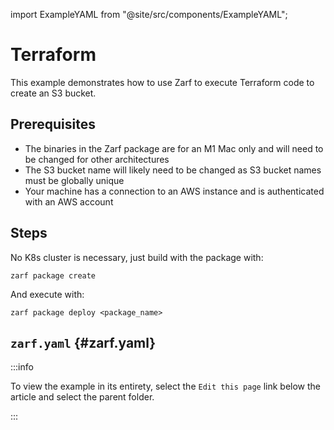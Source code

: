 import ExampleYAML from "@site/src/components/ExampleYAML";

# Terraform

This example demonstrates how to use Zarf to execute Terraform code to create an S3 bucket.

## Prerequisites

- The binaries in the Zarf package are for an M1 Mac only and will need to be changed for other architectures
- The S3 bucket name will likely need to be changed as S3 bucket names must be globally unique
- Your machine has a connection to an AWS instance and is authenticated with an AWS account

## Steps

No K8s cluster is necessary, just build with the package with:

`zarf package create`

And execute with:

`zarf package deploy <package_name>`

## `zarf.yaml` {#zarf.yaml}

:::info

To view the example in its entirety, select the `Edit this page` link below the article and select the parent folder.

:::

<ExampleYAML example="terraform" showLink={false} />
